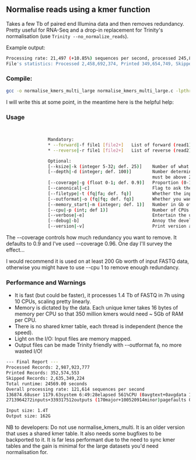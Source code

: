## Normalise reads using a kmer function

Takes a few Tb of paired end Illumina data and then removes redundancy. 
Pretty useful for RNA-Seq and a drop-in replacement for Trinity's normalisation (use `Trinity --no_normalize_reads`).

Example output:

```bash
Processing rate: 21,497 (+10.85%) sequences per second, processed 245,869,236 pairs, printed: 33,999,830 (+0.06%), skipped: 211,869,406 (+0.10%), Total unique kmers across all sequences: 304,792,232 (+0.04%)
File's statistics: Processed 2,458,692,374, Printed 349,654,749, Skipped 2,109,037,625
```

### Compile:

```bash
gcc -o normalise_kmers_multi_large normalise_kmers_multi_large.c -lpthreads
```

I will write this at some point, in the meantime here is the helpful help:

### Usage

```bash


                Mandatory:
                * --forward|-f file1 [file2+]   List of forward (read1) sequence files
                * --reverse|-r file1 [file2+]   List of reverse (read2) sequence files

                Optional:
                [--ksize|-k (integer 5-32; def. 25)]    Number of what size of K to use (must be between 5 and 32)
                [--depth|-d (integer; def. 100)]        Number determining when a kmer is tagged as high coverage (defaults to 100),
                                                        must be above 2xCPU count as each CPU calculates depth independently
                [--coverage|-g (float 0-1; def. 0.9)]   Proportion (0-1) of sequence that must be covered by high coverage kmers before tagging as redundant
                [--canonical|-c]                        Flag to ask the program to merge kmers from forward and reverse complement forms (e.g. for DNA-Seq or unstranded RNA-Seq)
                [--filetype|-t (fq|fa; def. fq)]        Whether the input files are fastq or fasta
                [--outformat|-o (fq|fq; def. fq)]       Whether you want the output files as fastq or fasta (e.g. for Trinity)
                [--memory_start|-m (integer; def. 1)]   Number in Gb of the total memory the program will initially allocate across all threads. The program may request more memory when needed but very small values will cause it to slow down
                [--cpu|-p (int; def 1)]                 Number of CPUs that will process the input files, each file is processed sequentially after distributing to the CPUs
                [--verbose|-e]                          Entertain the user
                [--debug|-b]                            Annoy the developer
                [--version|-v]                          Print version and exit

```

The --coverage controls how much redundancy you want to remove. It defaults to 0.9 and I've used --coverage 0.96. One day I'll survey the effect...

I would recommend it is used on at least 200 Gb worth of input FASTQ data, otherwise you might have to use --cpu 1 to remove enough redundancy.

### Performance and Warnings

- It is fast (but could be faster), it processes 1.4 Tb of FASTQ in 7h using 10 CPUs, scaling pretty linearly.
- Memory is dictated by the data. Each unique kmer takes 16 bytes of memory per CPU so that 350 million kmers would need ~ 5Gb of RAM per CPU.
- There is no shared kmer table, each thread is independent (hence the speed).
- Light on the I/O: Input files are memory mapped.
- Output files can be made Trinity friendly with --outformat fa, no more wasted I/O!

```bash
--- Final Report ---
Processed Records: 2,987,923,777
Printed Records: 352,574,553
Skipped Records: 2,635,349,224
Total runtime: 24569.00 seconds
Overall processing rate: 121,614 sequences per second
136874.68user 1179.63system 6:49:28elapsed 561%CPU (0avgtext+0avgdata 142760856maxresident)k
2713964272inputs+339317512outputs (170major+100520914minor)pagefaults 0swaps

Input size: 1.4T
Output size: 162G
```

NB to developers: Do not use normalise_kmers_multi. 
It is an older version that uses a shared kmer table.
It also needs some bugfixes to be backported to it.
It is far less performant due to the need to sync kmer tables and the gain is minimal for the large datasets you'd need normalisation for.
